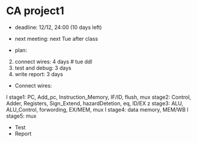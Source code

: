 # CA project1
- deadline: 12/12, 24:00  (10 days left)
- next meeting: next Tue after class

- plan:

2. connect wires: 4 days  # tue ddl
3. test and debug: 3 days  
4. write report: 3 days

- Connect wires:

l stage1: PC, Add_pc, Instruction_Memory, IF/ID, flush, mux
 stage2: Control, Adder, Registers, Sign_Extend, hazardDetetion, eq, ID/EX
z stage3: ALU, ALU_Control, forwording, EX/MEM, mux
l stage4: data memory, MEM/WB
l stage5: mux

- Test
- Report


